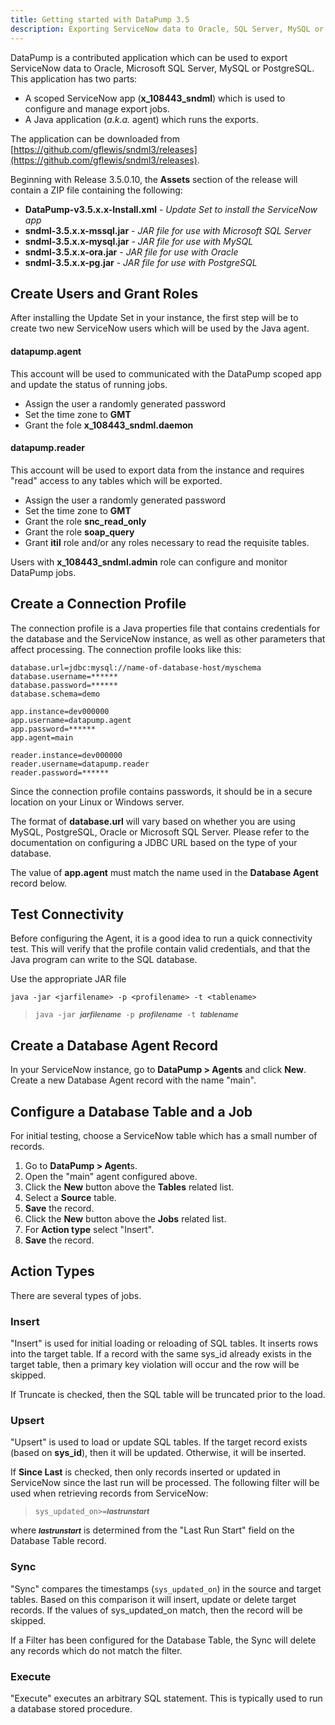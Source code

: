 ```yaml
---
title: Getting started with DataPump 3.5
description: Exporting ServiceNow data to Oracle, SQL Server, MySQL or PostgreSQL with SNDML 3.5 and the DataPump App
---
```


DataPump is a contributed application which can be used to export ServiceNow data to 
Oracle, Microsoft SQL Server, MySQL or PostgreSQL. This application has two parts:

* A scoped ServiceNow app (**x_108443_sndml**) which is used to configure and manage export jobs. 
* A Java application (_a.k.a._ agent) which runs the exports. 

The application can be downloaded from 
[https://github.com/gflewis/sndml3/releases](https://github.com/gflewis/sndml3/releases).

Beginning with Release 3.5.0.10, the **Assets** section of the release will contain 
a ZIP file containing the following:
* **DataPump-v3.5.x.x-Install.xml** - _Update Set to install the ServiceNow app_
* **sndml-3.5.x.x-mssql.jar** - _JAR file for use with Microsoft SQL Server_
* **sndml-3.5.x.x-mysql.jar** - _JAR file for use with MySQL_
* **sndml-3.5.x.x-ora.jar** - _JAR file for use with Oracle_
* **sndml-3.5.x.x-pg.jar** - _JAR file for use with PostgreSQL_

## Create Users and Grant Roles

After installing the Update Set in your instance, 
the first step will be to create two new ServiceNow users 
which will be used by the Java agent.

#### datapump.agent
This account will be used to communicated with the DataPump scoped app 
and update the status of running jobs.
* Assign the user a randomly generated password
* Set the time zone to **GMT**
* Grant the fole **x_108443_sndml.daemon**

#### datapump.reader
This account will be used to export data from the instance
and requires "read" access to any tables which will be exported.
* Assign the user a randomly generated password
* Set the time zone to **GMT**
* Grant the role **snc_read_only**
* Grant the role **soap_query**
* Grant **itil** role and/or any roles necessary to read the requisite tables.

Users with **x_108443_sndml.admin** role can configure and monitor DataPump jobs.

## Create a Connection Profile

The connection profile is a Java properties file that contains 
credentials for the database and the ServiceNow instance, 
as well as other parameters that affect processing. 
The connection profile looks like this:

```
database.url=jdbc:mysql://name-of-database-host/myschema
database.username=******
database.password=******
database.schema=demo

app.instance=dev000000
app.username=datapump.agent
app.password=******
app.agent=main

reader.instance=dev000000
reader.username=datapump.reader
reader.password=******
```

Since the connection profile contains passwords, 
it should be in a secure location on your Linux or Windows server.

The format of **database.url** will vary based on whether you are using 
MySQL, PostgreSQL, Oracle or Microsoft SQL Server. 
Please refer to the documentation on configuring a JDBC URL based on the type of your database.

The value of **app.agent** must match the name used in the **Database Agent** record below.

## Test Connectivity

Before configuring the Agent, it is a good idea to run a quick connectivity test.
This will verify that the profile contain valid credentials,
and that the Java program can write to the SQL database.

Use the appropriate JAR file

    java -jar <jarfilename> -p <profilename> -t <tablename>

<blockquote><code>java -jar </code><i><b><small>jarfilename</small></b></i><code> -p </code><i><b><small>profilename</small></b></i><code> -t </code><i><b><small>tablename</small></b></i></blockquote>


## Create a Database Agent Record

In your ServiceNow instance, go to **DataPump > Agents** and click **New**. 
Create a new Database Agent record with the name "main".

## Configure a Database Table and a Job

For initial testing, choose a ServiceNow table which has a small number of records.

1. Go to **DataPump > Agent**s.
2. Open the "main" agent configured above.
3. Click the **New** button above the **Tables** related list.
4. Select a **Source** table.
5. **Save** the record.
6. Click the **New** button above the **Jobs** related list.
7. For **Action type** select "Insert".
8. **Save** the record.

## Action Types
There are several types of jobs.

### Insert
"Insert" is used for initial loading or reloading of SQL tables. 
It inserts rows into the target table. 
If a record with the same sys_id already exists in the target table, 
then a primary key violation will occur and the row will be skipped.

If Truncate is checked, then the SQL table will be truncated prior to the load.

### Upsert
"Upsert" is used to load or update SQL tables. 
If the target record exists (based on **sys_id**), then it will be updated. 
Otherwise, it will be inserted.

If **Since Last** is checked, then only records inserted or updated in ServiceNow since the last run 
will be processed. The following filter will be used when retrieving records from ServiceNow:
<blockquote><code>sys_updated_on>=</code><i><b><small>lastrunstart</small></b></i></blockquote>
where 
<i><b><small>lastrunstart</small></b></i>
is determined from the "Last Run Start" field on the Database Table record.

### Sync
"Sync" compares the timestamps (`sys_updated_on`) in the source and target tables. 
Based on this comparison it will insert, update or delete target records. 
If the values of sys_updated_on match, then the record will be skipped.

If a Filter has been configured for the Database Table, 
the Sync will delete any records which do not match the filter.

### Execute
"Execute" executes an arbitrary SQL statement. This is typically used to run a database stored procedure.

